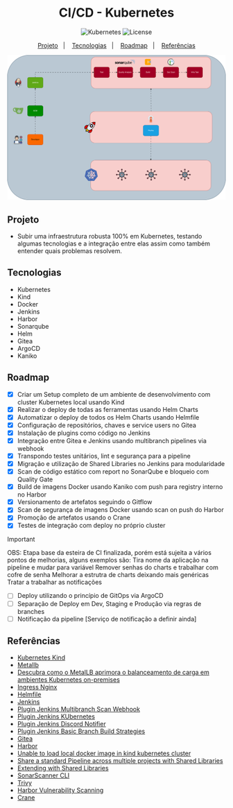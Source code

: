 <h1 align="center"> CI/CD - Kubernetes </h1>

<p align="center">
  <img alt="Kubernetes" src="https://img.shields.io/static/v1?label=Kubernetes&message=Deploy&color=8257E5&labelColor=000000"  />
  <img alt="License" src="https://img.shields.io/static/v1?label=license&message=MIT&color=49AA26&labelColor=000000">
</p>

<p align="center">
  <a href="#projeto">Projeto</a>&nbsp;&nbsp;&nbsp;|&nbsp;&nbsp;&nbsp;
  <a href="#tecnologias">Tecnologias</a>&nbsp;&nbsp;&nbsp;|&nbsp;&nbsp;&nbsp;
  <a href="#roadmap">Roadmap</a>&nbsp;&nbsp;&nbsp;|&nbsp;&nbsp;&nbsp;
  <a href="#referências">Referências</a>
</p>

<p align="center">
  <img alt="CI/CD" src="images/cicd-kubernetes.svg">
</p>


## Projeto

- Subir uma infraestrutura robusta 100% em Kubernetes, testando algumas tecnologias e a integração entre elas assim como também entender quais problemas resolvem. 

## Tecnologias

- Kubernetes
- Kind
- Docker
- Jenkins
- Harbor
- Sonarqube
- Helm
- Gitea
- ArgoCD
- Kaniko

## Roadmap

- [x] Criar um Setup completo de um ambiente de desenvolvimento com cluster Kubernetes local usando Kind 
- [x] Realizar o deploy de todas as ferramentas usando Helm Charts
- [x] Automatizar o deploy de todos os Helm Charts usando Helmfile
- [x] Configuração de repositórios, chaves e service users no Gitea
- [x] Instalação de plugins como código no Jenkins
- [x] Integração entre Gitea e Jenkins usando multibranch pipelines via webhook
- [x] Transpondo testes unitários, lint e segurança para a pipeline
- [x] Migração e utilização de Shared Libraries no Jenkins para modularidade
- [x] Scan de código estático com report no SonarQube e bloqueio com Quality Gate
- [x] Build de imagens Docker usando Kaniko com push para registry interno no Harbor
- [x] Versionamento de artefatos seguindo o Gitflow
- [x] Scan de segurança de imagens Docker usando scan on push do Harbor
- [x] Promoção de artefatos usando o Crane
- [x] Testes de integração com deploy no próprio cluster

> [!IMPORTANT]  
> OBS: Etapa base da esteira de CI finalizada, porém está sujeita a vários pontos de melhorias, alguns exemplos são:
> Tira nome da aplicação na pipeline e mudar para variável
> Remover senhas do charts e trabalhar com cofre de senha
> Melhorar a estrutra de charts deixando mais genéricas
> Tratar a trabalhar as notificações 

- [ ] Deploy utilizando o princípio de GitOps via ArgoCD
- [ ] Separação de Deploy em Dev, Staging e Produção via regras de branches
- [ ] Notificação da pipeline [Serviço de notificação a definir ainda]

## Referências
- [Kubernetes Kind](https://kind.sigs.k8s.io/)
- [Metallb](https://metallb.io/)
- [Descubra como o MetalLB aprimora o balanceamento de carga em ambientes Kubernetes on-premises](https://blog.4linux.com.br/instalando-e-configurando-o-metallb-em-um-ambiente-on-premises/)
- [Ingress Nginx](https://github.com/kubernetes/ingress-nginx)
- [Helmfile](https://helmfile.readthedocs.io/en/latest/#installation)
- [Jenkins](https://www.jenkins.io/doc/)
- [Plugin Jenkins Multibranch Scan Webhook](https://plugins.jenkins.io/multibranch-scan-webhook-trigger/)
- [Plugin Jenkins KUbernetes](https://plugins.jenkins.io/kubernetes/)
- [Plugin Jenkins Discord Notifier](https://plugins.jenkins.io/discord-notifier/)
- [Plugin Jenkins Basic Branch Build Strategies](https://plugins.jenkins.io/basic-branch-build-strategies/)
- [Gitea](https://gitea.com/gitea/helm-chart)
- [Harbor](https://goharbor.io/docs/2.4.0/)
- [Unable to load local docker image in kind kubernetes cluster](https://stackoverflow.com/questions/73962956/unable-to-load-local-docker-image-in-kind-kubernetes-cluster)
- [Share a standard Pipeline across multiple projects with Shared Libraries](https://www.jenkins.io/blog/2017/10/02/pipeline-templates-with-shared-libraries/)
- [Extending with Shared Libraries](https://www.jenkins.io/doc/book/pipeline/shared-libraries/)
- [SonarScanner CLI](https://docs.sonarsource.com/sonarqube-server/10.8/analyzing-source-code/scanners/sonarscanner/)
- [Trivy](https://github.com/aquasecurity/trivy)
- [Harbor Vulnerability Scanning](https://goharbor.io/docs/2.0.0/administration/vulnerability-scanning/)
- [Crane](https://github.com/google/go-containerregistry/blob/main/cmd/crane/doc/crane.md)